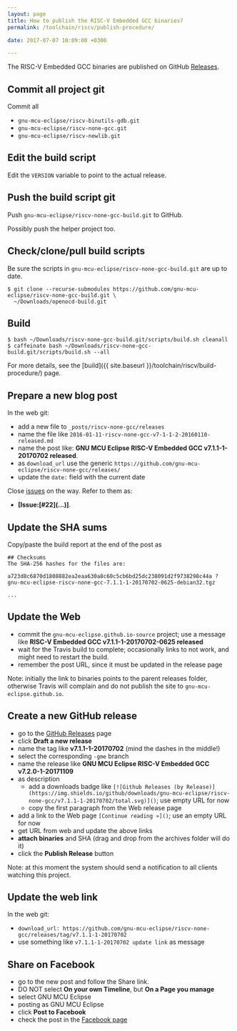 ```yaml
---
layout: page
title: How to publish the RISC-V Embedded GCC binaries?
permalink: /toolchain/riscv/publish-procedure/

date: 2017-07-07 10:09:00 +0300

---
```


The RISC-V Embedded GCC binaries are published on GitHub [Releases](https://github.com/gnu-mcu-eclipse/riscv-none-gcc/releases/).

## Commit all project git

Commit all

- `gnu-mcu-eclipse/riscv-binutils-gdb.git`
- `gnu-mcu-eclipse/riscv-none-gcc.git`
- `gnu-mcu-eclipse/riscv-newlib.git`

## Edit the build script

Edit the `VERSION` variable to point to the actual release.

## Push the build script git

Push `gnu-mcu-eclipse/riscv-none-gcc-build.git` to GitHub.

Possibly push the helper project too.

## Check/clone/pull build scripts

Be sure the scripts in `gnu-mcu-eclipse/riscv-none-gcc-build.git` are up to date.

```console
$ git clone --recurse-submodules https://github.com/gnu-mcu-eclipse/riscv-none-gcc-build.git \
  ~/Downloads/openocd-build.git
```

## Build

```console
$ bash ~/Downloads/riscv-none-gcc-build.git/scripts/build.sh cleanall
$ caffeinate bash ~/Downloads/riscv-none-gcc-build.git/scripts/build.sh --all
```

For more details, see the 
[build]({{ site.baseurl }}/toolchain/riscv/build-procedure/) page.

## Prepare a new blog post 

In the web git:

- add a new file to `_posts/riscv-none-gcc/releases`
- name the file like `2016-01-11-riscv-none-gcc-v7-1-1-2-20160110-released.md`
- name the post like: **GNU MCU Eclipse RISC-V Embedded GCC v7.1.1-1-20170702 released**.
- as `download_url` use the generic `https://github.com/gnu-mcu-eclipse/riscv-none-gcc/releases/` 
- update the `date:` field with the current date

Close [issues](https://github.com/gnu-mcu-eclipse/riscv-none-gcc/issues) on 
the way. Refer to them as:

- **[Issue:\[#22\]\(...\)]**.

## Update the SHA sums

Copy/paste the build report at the end of the post as

```console
## Checksums
The SHA-256 hashes for the files are:

a723d8c6870d1808882ea2eaa630a8c60c5cb6bd25dc238091d2f9738298c44a ?
gnu-mcu-eclipse-riscv-none-gcc-7.1.1-1-20170702-0625-debian32.tgz

...
```

## Update the Web

- commit the `gnu-mcu-eclipse.github.io-source` project; use a message 
like **RISC-V Embedded GCC v7.1.1-1-20170702-0625 released**
- wait for the Travis build to complete; occasionally links to not work, 
and might need to restart the build.
- remember the post URL, since it must be updated in the release page

Note: initially the link to binaries points to the parent releases folder, 
otherwise Travis will complain and do not publish the site to 
`gnu-mcu-eclipse.github.io`.

## Create a new GitHub release

- go to the [GitHub Releases](https://github.com/gnu-mcu-eclipse/riscv-none-gcc/releases) page
- click **Draft a new release**
- name the tag like **v7.1.1-1-20170702** (mind the dashes in the middle!)
- select the corresponding `-gme` branch
- name the release like **GNU MCU Eclipse RISC-V Embedded GCC v7.2.0-1-20171109**
- as description
  - add a downloads badge like `[![Github Releases (by Release)](https://img.shields.io/github/downloads/gnu-mcu-eclipse/riscv-none-gcc/v7.1.1-1-20170702/total.svg)]()`; use empty URL for now
  - copy the first paragraph from the Web release page
- add a link to the Web page `[Continue reading »]()`; use an empty URL for now
- get URL from web and update the above links
- **attach binaries** and SHA (drag and drop from the archives folder will do it)
- click the **Publish Release** button

Note: at this moment the system should send a notification to all clients 
watching this project.

## Update the web link 

In the web git:

- `download_url: https://github.com/gnu-mcu-eclipse/riscv-none-gcc/releases/tag/v7.1.1-1-20170702`
- use something like `v7.1.1-1-20170702 update link` as message

## Share on Facebook

- go to the new post and follow the Share link.
- DO NOT select **On your own Timeline**, but **On a Page you manage**
- select GNU MCU Eclipse
- posting as GNU MCU Eclipse
- click **Post to Facebook**
- check the post in the [Facebook page](https://www.facebook.com/gnu-mcu-eclipse)

